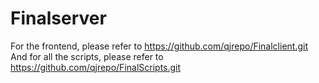 # Finalserver
For the frontend, please refer to https://github.com/qjrepo/Finalclient.git
And for all the scripts, please refer to https://github.com/qjrepo/FinalScripts.git

